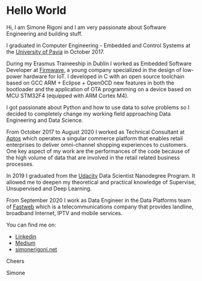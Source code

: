 # Hello World

Hi, I am Simone Rigoni and I am very passionate about Software Engineering and building stuff.

I graduated in Computer Engineering - Embedded and Control Systems at the [University of Pavia](http://wcm-3.unipv.it/site/en/home.html) in October 2017.

During my Erasmus Traineeship in Dublin I worked as Embedded Software Developer at [Firmwave](https://iot.taoglas.com/), a young company specialized in the design of low-power hardware for IoT. I developed in C with an open source toolchain based on GCC ARM + Eclipse + OpenOCD new features in both the bootloader and the application of OTA programming on a device based on MCU STM32F4 (equipped with ARM Cortex M4).

I got passionate about Python and how to use data to solve problems so I decided to completely change my working field approaching Data Engineering and Data Science.

From October 2017 to August 2020 I worked as Technical Consultant at [Aptos](https://www.aptos.com/) which operates a singular commerce platform that enables retail enterprises to deliver omni-channel shopping experiences to customers. One key aspect of my work are the performances of the code because of the high volume of data that are involved in the retail related business processes.

In 2019 I graduated from the [Udacity](https://www.udacity.com/) Data Scientist Nanodegree Program. It allowed me to deepen my theoretical and practical knowledge of Supervise, Unsupervised and Deep Learning.

From September 2020 I work as Data Engineer in the Data Platforms team of [Fastweb](https://www.fastweb.it/) which is a telecommunications company that provides landline, broadband Internet, IPTV and mobile services.

You can find me on:
 - [Linkedin](https://www.linkedin.com/in/simone-rigoni-852b40101)
 - [Medium](https://simone-rigoni01.medium.com/)
 - [simonerigoni.net](http://www.simonerigoni.net)
 
Cheers

Simone
